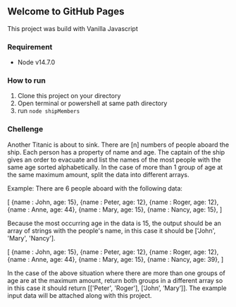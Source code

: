## Welcome to GitHub Pages

This project was build with Vanilla Javascript

### Requirement

- Node v14.7.0

### How to run

1. Clone this project on your directory
2. Open terminal or powershell at same path directory
3. run `node shipMembers`

### Chellenge

Another Titanic is about to sink. There are [n] numbers of people aboard the ship. Each person has a
property of name and age. The captain of the ship gives an order to evacuate and list the names of the
most people with the same age sorted alphabetically. In the case of more than 1 group of age at the
same maximum amount, split the data into different arrays.

Example:
There are 6 people aboard with the following data:

[
{name : John, age:  15},
{name : Peter, age:  12},
{name : Roger, age:  12},
{name : Anne, age:  44},
{name : Mary, age:  15},
{name : Nancy, age:  15},
]

Because the most occurring age in the data is 15, the output should be an array of strings with the
people's name, in this case it should be ['John', 'Mary', 'Nancy'].

[
{name : John, age: 15},
{name : Peter, age: 12},
{name : Roger, age: 12},
{name : Anne, age: 44},
{name : Mary, age: 15},
{name : Nancy, age: 39},
]

In the case of the above situation where there are more than one groups of age are at the
maximum amount, return both groups in a different array so in this case it should return [['Peter',
'Roger'], [‘John’, ’Mary’]]. The example input data will be attached along with this project.
